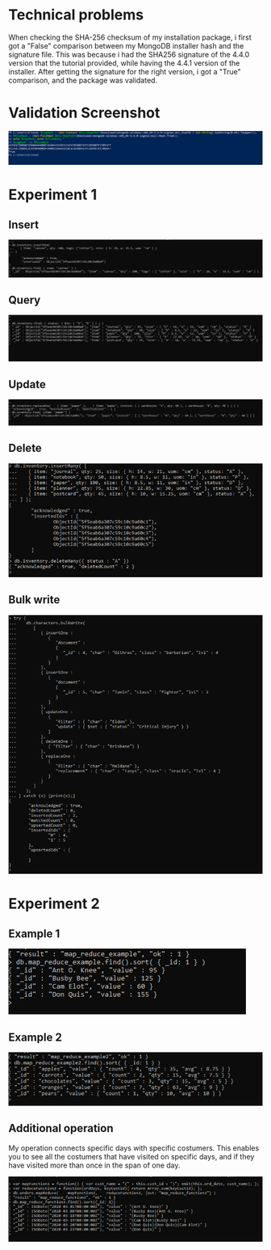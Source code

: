 # Technical problems
When checking the SHA-256 checksum of my installation package, i first got a "False" comparison between my MongoDB installer hash and the signature file.
This was because i had the SHA256 signature of the 4.4.0 version that the tutorial provided, while having the 4.4.1 version of the installer.
After getting the signature for the right version, i got a "True" comparison, and the package was validated. 

# Validation Screenshot
![](https://github.com/erlendtorsvik/dat250_1/blob/master/assignment3/images3/VALIDATION.PNG)

# Experiment 1

## Insert
![](https://github.com/erlendtorsvik/dat250_1/blob/master/assignment3/images3/Insert.PNG)

## Query
![](https://github.com/erlendtorsvik/dat250_1/blob/master/assignment3/images3/Query.PNG)

## Update
![](https://github.com/erlendtorsvik/dat250_1/blob/master/assignment3/images3/Update.PNG)

## Delete
![](https://github.com/erlendtorsvik/dat250_1/blob/master/assignment3/images3/delete.PNG)

## Bulk write 
![](https://github.com/erlendtorsvik/dat250_1/blob/master/assignment3/images3/bulkwrite.PNG)

# Experiment 2

## Example 1
![](https://github.com/erlendtorsvik/dat250_1/blob/master/assignment3/images3/exp2example1.PNG)

## Example 2
![](https://github.com/erlendtorsvik/dat250_1/blob/master/assignment3/images3/exp2example2.PNG)

## Additional operation
My operation connects specific days with specific costumers. This enables you to see all the costumers that have visited on specific days, and if they have visited more than once in the span of one day.



![](https://github.com/erlendtorsvik/dat250_1/blob/master/assignment3/images3/Function.PNG)

